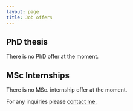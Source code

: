 ```yaml
---
layout: page
title: Job offers
---
```

## PhD thesis

There is no PhD offer at the moment.

## MSc Internships

There is no MSc. internship offer at the moment.

For any inquiries please <a href="mailto:clemence.prevost@univ-lille.fr">contact me. </a>
